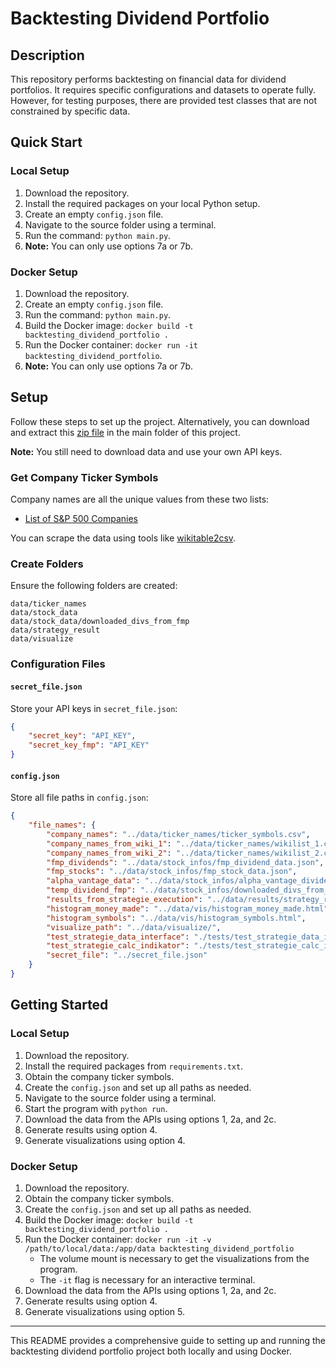 # Backtesting Dividend Portfolio

## Description

This repository performs backtesting on financial data for dividend portfolios. It requires specific configurations and datasets to operate fully. However, for testing purposes, there are provided test classes that are not constrained by specific data.

## Quick Start

### Local Setup
1. Download the repository.
2. Install the required packages on your local Python setup.
3. Create an empty `config.json` file.
4. Navigate to the source folder using a terminal.
5. Run the command: `python main.py`.
6. **Note:** You can only use options 7a or 7b.

### Docker Setup
1. Download the repository.
2. Create an empty `config.json` file.
3. Run the command: `python main.py`.
4. Build the Docker image: `docker build -t backtesting_dividend_portfolio .`
5. Run the Docker container: `docker run -it backtesting_dividend_portfolio`.
6. **Note:** You can only use options 7a or 7b.

## Setup

Follow these steps to set up the project. Alternatively, you can download and extract this [zip file](https://th-koeln.sciebo.de/s/TJeKTtYPWlVtwph) in the main folder of this project. 

**Note:** You still need to download data and use your own API keys.

### Get Company Ticker Symbols

Company names are all the unique values from these two lists:
- [List of S&P 500 Companies](https://en.wikipedia.org/wiki/List_of_S%26P_500_companies#Selected_changes_to_the_list_of_S&P_500_components)

You can scrape the data using tools like [wikitable2csv](https://wikitable2csv.ggor.de/).

### Create Folders

Ensure the following folders are created:

```
data/ticker_names
data/stock_data
data/stock_data/downloaded_divs_from_fmp
data/strategy_result
data/visualize
```

### Configuration Files

#### `secret_file.json`

Store your API keys in `secret_file.json`:

```json
{
    "secret_key": "API_KEY",
    "secret_key_fmp": "API_KEY"
}
```

#### `config.json`

Store all file paths in `config.json`:

```json
{
    "file_names": {
        "company_names": "../data/ticker_names/ticker_symbols.csv",
        "company_names_from_wiki_1": "../data/ticker_names/wikilist_1.csv",
        "company_names_from_wiki_2": "../data/ticker_names/wikilist_2.csv",
        "fmp_dividends": "../data/stock_infos/fmp_dividend_data.json",
        "fmp_stocks": "../data/stock_infos/fmp_stock_data.json",
        "alpha_vantage_data": "../data/stock_infos/alpha_vantage_dividend_and_stock_data.json",
        "temp_dividend_fmp": "../data/stock_infos/downloaded_divs_from_fmp/REPLACEDBYCODE_dividend-historical.json",
        "results_from_strategie_execution": "../data/results/strategy_results.csv",
        "histogram_money_made": "../data/vis/histogram_money_made.html",
        "histogram_symbols": "../data/vis/histogram_symbols.html",
        "visualize_path": "../data/visualize/",
        "test_strategie_data_interface": "./tests/test_strategie_data_interface.py",
        "test_strategie_calc_indikator": "./tests/test_strategie_calc_indikator.py",
        "secret_file": "../secret_file.json"
    }
}
```

## Getting Started

### Local Setup

1. Download the repository.
2. Install the required packages from `requirements.txt`.
3. Obtain the company ticker symbols.
4. Create the `config.json` and set up all paths as needed.
5. Navigate to the source folder using a terminal.
6. Start the program with `python run`.
7. Download the data from the APIs using options 1, 2a, and 2c.
8. Generate results using option 4.
9. Generate visualizations using option 4.

### Docker Setup

1. Download the repository.
2. Obtain the company ticker symbols.
3. Create the `config.json` and set up all paths as needed.
4. Build the Docker image: `docker build -t backtesting_dividend_portfolio .`
5. Run the Docker container: `docker run -it -v /path/to/local/data:/app/data backtesting_dividend_portfolio`
   - The volume mount is necessary to get the visualizations from the program.
   - The `-it` flag is necessary for an interactive terminal.
6. Download the data from the APIs using options 1, 2a, and 2c.
7. Generate results using option 4.
8. Generate visualizations using option 5.

---

This README provides a comprehensive guide to setting up and running the backtesting dividend portfolio project both locally and using Docker. 
